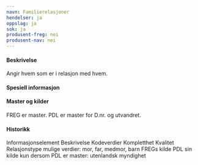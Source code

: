 ```yaml
---
navn: Familierelasjoner
hendelser: ja
oppslag: ja
sok: ja
produsent-freg: nei
produsent-nav: nei
---
```


#### Beskrivelse

Angir hvem som er i relasjon med hvem.

#### Spesiell informasjon


#### Master og kilder

FREG er master.
PDL er master for D.nr. og utvandret.

#### Historikk

<thead>
 <tr>
  <th>Informasjonselement</th>
  <th>Beskrivelse</th>
  <th>Kodeverdier</th>
  <th>Kompletthet</th>
  <th>Kvalitet</th>
 </tr>
</thead>

<tbody>
    <tr>
      <th scope="row">Relasjonstype</th>
      <td>mulige verdier: mor, far, medmor, barn</td>
      <td></td>
      <td></td>
      <td></td>
    </tr>
    <tr>
      <th scope="row">FREGs kilde</th>
      <td></td>
      <td></td>
      <td></td>
      <td></td>
  </tr>
  <tr>
    <th scope="row">PDL sin kilde</th>
    <td>kun dersom PDL er master: utenlandsk myndighet</td>
    <td></td>
    <td></td>
    <td></td>
   </tbody>
  </table>


